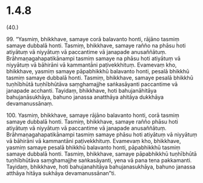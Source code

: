 

# 1.4.8



(40.)

99\. “Yasmiṃ, bhikkhave, samaye corā balavanto honti, rājāno tasmiṃ samaye dubbalā honti. Tasmiṃ, bhikkhave, samaye rañño na phāsu hoti atiyātuṃ vā niyyātuṃ vā paccantime vā janapade anusaññātuṃ. Brāhmaṇagahapatikānampi tasmiṃ samaye na phāsu hoti atiyātuṃ vā niyyātuṃ vā bāhirāni vā kammantāni paṭivekkhituṃ. Evamevaṃ kho, bhikkhave, yasmiṃ samaye pāpabhikkhū balavanto honti, pesalā bhikkhū tasmiṃ samaye dubbalā honti. Tasmiṃ, bhikkhave, samaye pesalā bhikkhū tuṇhībhūtā tuṇhībhūtāva saṃghamajjhe saṅkasāyanti paccantime vā janapade acchanti. Tayidaṃ, bhikkhave, hoti bahujanāhitāya bahujanāsukhāya, bahuno janassa anatthāya ahitāya dukkhāya devamanussānaṃ.

100\. Yasmiṃ, bhikkhave, samaye rājāno balavanto honti, corā tasmiṃ samaye dubbalā honti. Tasmiṃ, bhikkhave, samaye rañño phāsu hoti atiyātuṃ vā niyyātuṃ vā paccantime vā janapade anusaññātuṃ. Brāhmaṇagahapatikānampi tasmiṃ samaye phāsu hoti atiyātuṃ vā niyyātuṃ vā bāhirāni vā kammantāni paṭivekkhituṃ. Evamevaṃ kho, bhikkhave, yasmiṃ samaye pesalā bhikkhū balavanto honti, pāpabhikkhū tasmiṃ samaye dubbalā honti. Tasmiṃ, bhikkhave, samaye pāpabhikkhū tuṇhībhūtā tuṇhībhūtāva saṃghamajjhe saṅkasāyanti, yena vā pana tena pakkamanti. Tayidaṃ, bhikkhave, hoti bahujanahitāya bahujanasukhāya, bahuno janassa atthāya hitāya sukhāya devamanussānan”ti.



